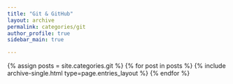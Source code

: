 ```yaml
---
title: "Git & GitHub"
layout: archive
permalink: categories/git
author_profile: true
sidebar_main: true

---
```


{% assign posts = site.categories.git %}
{% for post in posts %} {% include archive-single.html type=page.entries_layout %} {% endfor %}